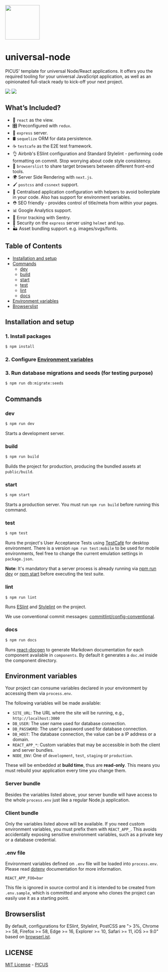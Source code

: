 [<img width="110" src="https://avatars3.githubusercontent.com/u/38539999?s=200&v=4g" />](https://picuscreative.com)

# universal-node

PICUS' template for universal Node/React applications. It offers you the required tooling for your universal JavaScript application, as well as an opinionated full-stack ready to kick-off your next project.

[<img src="https://img.shields.io/david/picuscreative/universal-node.svg" />](https://david-dm.org/picuscreative/universal-node)
[<img src="https://img.shields.io/david/dev/picuscreative/universal-node.svg" />](https://david-dm.org/picuscreative/universal-node?type=dev)


## What’s Included?

- 👀 `react` as the view.
- 🎛 Preconfigured with `redux`.
- 🚄 `express` server.
- 🛢️ `sequelize` ORM for data persistence.
- ☕ `testcafe` as the E2E test framework.
- 👌 Airbnb's ESlint configuration and Standard Stylelint - performing code formatting on commit. Stop worrying about code style consistency.
- 📝 `browserslist` to share target browsers between different front-end tools.
- 🌍 Server Side Rendering with `next.js`.
- 🖌 `postcss` and `cssnext` support.
- 🔧 Centralised application configuration with helpers to avoid boilerplate in your code. Also has support for environment variables.
- ⛑ SEO friendly - provides control of title/meta from within your pages.
- 📊 Google Analytics support.
- 🐞 Error tracking with Sentry.
- 👮 Security on the `express` server using `helmet` and `hpp`.
- 🏜 Asset bundling support. e.g. images/svgs/fonts.


## Table of Contents

- [Installation and setup](#installation-and-setup)
- [Commands](#commands)
    - [dev](#dev)
    - [build](#build)
    - [start](#start)
    - [test](#test)
    - [lint](#lint)
    - [docs](#docs)
- [Environment variables](#environment-variables)
- [Browserslist](#browserslist)


## Installation and setup

### 1. Install packages

```sh
$ npm install
```

### 2. Configure [Environment variables](#environment-variables)

### 3. Run database migrations and seeds (for testing purpose)

```sh
$ npm run db:migrate:seeds
```


## Commands

### dev

```sh
$ npm run dev
```

Starts a development server.

### build

```sh
$ npm run build
```

Builds the project for production, producing the bundled assets at `public/build`.

### start

```sh
$ npm start
```

Starts a production server. You must run `npm run build` before running this command.

### test

```sh
$ npm test
```

Runs the project's User Acceptance Tests using [TestCafé](http://devexpress.github.io/testcafe/) for desktop environment. There is a version `npm run test:mobile` to be used for mobile environments, feel free to change the current emulation settings in `package.json`.

**Note**: It's mandatory that a server process is already running via [npm run dev](#dev) or [npm start](#start) before executing the test suite.

### lint

```sh
$ npm run lint
```

Runs [ESlint](https://eslint.org/) and [Stylelint](https://stylelint.io/) on the project.

We use conventional commit messages: [commitlint/config-conventional](https://github.com/marionebl/commitlint/tree/master/%40commitlint/config-conventional).

### docs

```sh
$ npm run docs
```

Runs [react-docgen](https://github.com/reactjs/react-docgen) to generate Markdown documentation for each component available in `components`. By default it generates a `doc.md` inside the component directory.


## Environment variables

Your project can consume variables declared in your environment by accessing them via `process.env`.

The following variables will be made available:

- `SITE_URL`: The URL where the site will be running, e.g., `http://localhost:3000`
- `DB_USER`: The user name used for database connection.
- `DB_PASSWORD`: The user's password used for database connection.
- `DB_HOST`: The database connection, the value can be a IP address or a domain.
- `REACT_APP_*`: Custom variables that may be accessible in both the client and server bundles.
- `NODE_ENV`: One of `development`, `test`, `staging` or `production`.

These will be embedded at **build time**, thus are **read-only**. This means you must rebuild your application every time you change them.

### Server bundle

Besides the variables listed above, your server bundle will have access to the whole `process.env` just like a regular Node.js application.

### Client bundle

Only the variables listed above will be available.
If you need custom environment variables, you must prefix them with `REACT_APP_`. This avoids accidentally exposing sensitive environment variables, such as a private key or a database credential.

### .env file

Environment variables defined on `.env` file will be loaded into `process.env`.
Please read [dotenv](https://github.com/motdotla/dotenv) documentation for more information.

```
REACT_APP_FOO=bar
```

This file is ignored in source control and it is intended to be created from `.env.sample`, which is committed and anyone who clones the project can easily use it as a starting point.


## Browserslist

By default, configurations for ESlint, Stylelint, PostCSS are "> 3%, Chrome >= 58, Firefox >= 58, Edge >= 16, Explorer >= 10, Safari >= 11, iOS >= 9.0" based on [browserl.ist](http://browserl.ist/?q=%3E+3%25%2C+Chrome+%3E%3D+58%2C+Firefox+%3E%3D+58%2C+Edge+%3E%3D+16%2C+Explorer+%3E%3D+10%2C+Safari+%3E%3D+11%2C+iOS+%3E%3D+9.0).


## LICENSE

[MIT License](https://opensource.org/licenses/MIT) - [PICUS](https://picuscreative.com)

